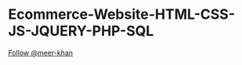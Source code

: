 # Ecommerce-Website-HTML-CSS-JS-JQUERY-PHP-SQL
<!-- Place this tag where you want the button to render. -->
<a class="github-button" href="https://github.com/meer-khan" data-size="large" aria-label="Follow @meer-khan on GitHub">Follow @meer-khan</a>
<!-- Place this tag in your head or just before your close body tag. -->
<script async defer src="https://buttons.github.io/buttons.js"></script>
